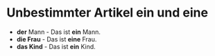 # Unbestimmter Artikel ein und eine

* **der** Mann - Das ist **ein** Mann.
* **die Frau** - Das ist **eine** Frau.
* **das Kind** - Das ist **ein** Kind.

